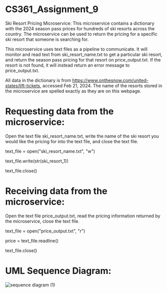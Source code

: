 # CS361_Assignment_9
Ski Resort Pricing Microservice: This microservice contains a dictionary with the 2024 season pass prices for hundreds of ski resorts across the country. The microservice can be used to return the pricing for a specific ski resort that someone is searching for. 

This microservice uses text files as a pipeline to communicate. It will monitor and read text from ski_resort_name.txt to get a particular ski resort, and return the season pass pricing for that resort on price_output.txt. If the resort is not found, it will instead return an error message to price_output.txt. 

All data in the dictionary is from https://www.onthesnow.com/united-states/lift-tickets, accessed Feb 21, 2024. The name of the resorts stored in the microservice are spelled exactly as they are on this webpage. 

# Requesting data from the microservice: 
Open the text file ski_resort_name.txt, write the name of the ski resort you would like the pricing for into the text file, and close the text file. 

  text_file = open("ski_resort_name.txt", "w")
  
  text_file.write(str(ski_resort_1))
  
  text_file.close()

# Receiving data from the microservice:
Open the text file price_output.txt, read the pricing information returned by the microservice, close the text file.

  text_file = open("price_output.txt", "r")

  price = text_file.readline()
  
  text_file.close()

# UML Sequence Diagram:

![sequence diagram (1)](https://github.com/whangho/CS361_Assignment_9/assets/114325042/a51210f5-9256-4aad-8253-bea6d59e00bb)

